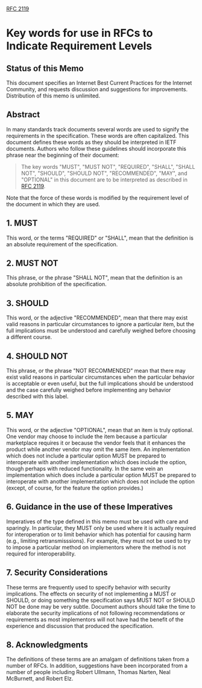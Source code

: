 [RFC 2119](https://datatracker.ietf.org/doc/html/rfc2119)

# Key words for use in RFCs to Indicate Requirement Levels

## Status of this Memo

This document specifies an Internet Best Current Practices for the
Internet Community, and requests discussion and suggestions for
improvements. Distribution of this memo is unlimited.

## Abstract

In many standards track documents several words are used to signify
the requirements in the specification. These words are often
capitalized. This document defines these words as they should be
interpreted in IETF documents. Authors who follow these guidelines
should incorporate this phrase near the beginning of their document:

> The key words "MUST", "MUST NOT", "REQUIRED", "SHALL", "SHALL
> NOT", "SHOULD", "SHOULD NOT", "RECOMMENDED", "MAY", and
> "OPTIONAL" in this document are to be interpreted as described in
> [RFC 2119](/doc/html/rfc2119).

Note that the force of these words is modified by the requirement
level of the document in which they are used.

## 1. MUST

This word, or the terms "REQUIRED" or "SHALL", mean that the
definition is an absolute requirement of the specification.

## 2. MUST NOT

This phrase, or the phrase "SHALL NOT", mean that the
definition is an absolute prohibition of the specification.

## 3. SHOULD

This word, or the adjective "RECOMMENDED", mean that there
may exist valid reasons in particular circumstances to ignore a
particular item, but the full implications must be understood and
carefully weighed before choosing a different course.

## 4. SHOULD NOT

This phrase, or the phrase "NOT RECOMMENDED" mean that
there may exist valid reasons in particular circumstances when the
particular behavior is acceptable or even useful, but the full
implications should be understood and the case carefully weighed
before implementing any behavior described with this label.

## 5. MAY

This word, or the adjective "OPTIONAL", mean that an item is
truly optional. One vendor may choose to include the item because a
particular marketplace requires it or because the vendor feels that
it enhances the product while another vendor may omit the same item.
An implementation which does not include a particular option MUST be
prepared to interoperate with another implementation which does
include the option, though perhaps with reduced functionality. In the
same vein an implementation which does include a particular option
MUST be prepared to interoperate with another implementation which
does not include the option (except, of course, for the feature the
option provides.)

## 6. Guidance in the use of these Imperatives

Imperatives of the type defined in this memo must be used with care
and sparingly. In particular, they MUST only be used where it is
actually required for interoperation or to limit behavior which has
potential for causing harm (e.g., limiting retransmisssions). For
example, they must not be used to try to impose a particular method
on implementors where the method is not required for
interoperability.

## 7. Security Considerations

These terms are frequently used to specify behavior with security
implications. The effects on security of not implementing a MUST or
SHOULD, or doing something the specification says MUST NOT or SHOULD
NOT be done may be very subtle. Document authors should take the time
to elaborate the security implications of not following
recommendations or requirements as most implementors will not have
had the benefit of the experience and discussion that produced the
specification.

## 8. Acknowledgments

The definitions of these terms are an amalgam of definitions taken
from a number of RFCs. In addition, suggestions have been
incorporated from a number of people including Robert Ullmann, Thomas
Narten, Neal McBurnett, and Robert Elz.
